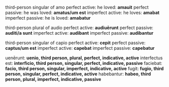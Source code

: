 third-person singular of amo
perfect active: he loved: **amauit**
perfect passive: he was loved: **amatus/um est** 
imperfect active: he loves: **amabat**
imperfect passive: he is loved: **amabatur**

third-person plural of audio
perfect active: **audiuērunt**
perfect passive: **auditi/a sunt**
imperfect active: **audibant**
imperfect passive: **audibantur**

third-person singular of capio
perfect active: **cepit**
perfect passive: **captus/um est**
imperfect active: **capebat**
imperfect passive: **capebatur**

uenērunt: **uenio, third person, plural, perfect, indicative, active**
interfectus est: **interficio, third person, singular, perfect, indicative, passive**
faciebat: **facio, third person, singular, imperfect, indicative, active**
fugit: **fugio, third person, singular, perfect, indicative, active**
habebantur: **habeo, third person, plural, imperfect, indicative, passive**

